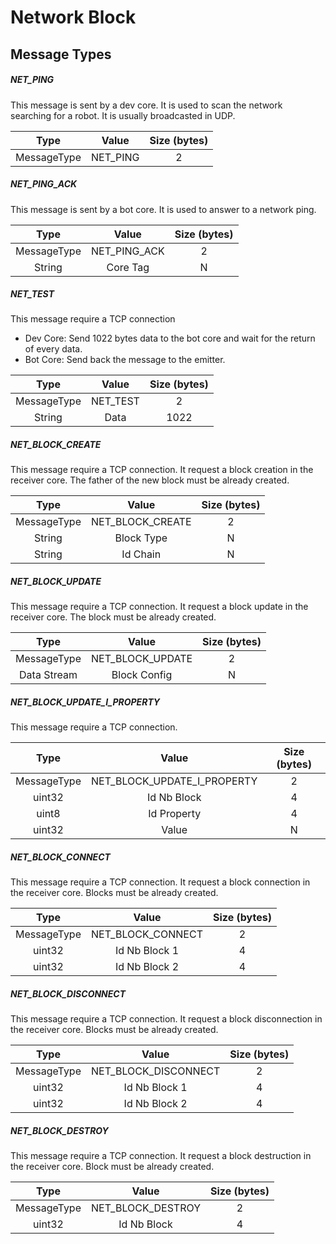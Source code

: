 Network Block
=============




## Message Types

##### NET_PING

This message is sent by a dev core. It is used to scan the network searching for a robot. It is usually broadcasted in UDP.

|     Type    |   Value  | Size (bytes) |
|:-----------:|:--------:|:------------:|
| MessageType | NET_PING |       2      |

##### NET_PING_ACK

This message is sent by a bot core. It is used to answer to a network ping.

|     Type    |     Value    | Size (bytes) |
|:-----------:|:------------:|:------------:|
| MessageType | NET_PING_ACK |       2      |
|    String   |   Core Tag   |       N      |

##### NET_TEST

This message require a TCP connection

- Dev Core: Send 1022 bytes data to the bot core and wait for the return of every data.
- Bot Core: Send back the message to the emitter.

|     Type    |     Value    | Size (bytes) |
|:-----------:|:------------:|:------------:|
| MessageType |   NET_TEST   |       2      |
|    String   |     Data     |     1022     |

##### NET_BLOCK_CREATE

This message require a TCP connection. It request a block creation in the receiver core. The father of the new block must be already created.

|     Type    |     Value        | Size (bytes) |
|:-----------:|:----------------:|:------------:|
| MessageType | NET_BLOCK_CREATE |       2      |
|    String   |     Block Type   |       N      |
|    String   |     Id Chain     |       N      |

##### NET_BLOCK_UPDATE

This message require a TCP connection. It request a block update in the receiver core. The block must be already created.

|     Type    |       Value      | Size (bytes) |
|:-----------:|:----------------:|:------------:|
| MessageType | NET_BLOCK_UPDATE |       2      |
| Data Stream |   Block Config   |       N      |

##### NET_BLOCK_UPDATE_I_PROPERTY

This message require a TCP connection.

|     Type    |       Value      | Size (bytes) |
|:-----------:|:----------------:|:------------:|
| MessageType | NET_BLOCK_UPDATE_I_PROPERTY |       2      |
|  uint32   |   Id Nb Block    |       4      |
|  uint8   |   Id Property    |       4      |
|  uint32   |   Value    |       N      |



##### NET_BLOCK_CONNECT

This message require a TCP connection. It request a block connection in the receiver core. Blocks must be already created.

|     Type    |        Value      | Size (bytes) |
|:-----------:|:-----------------:|:------------:|
| MessageType | NET_BLOCK_CONNECT |       2      |
|    uint32   |   Id Nb Block 1   |       4      |
|    uint32   |   Id Nb Block 2   |       4      |

##### NET_BLOCK_DISCONNECT

This message require a TCP connection. It request a block disconnection in the receiver core. Blocks must be already created.

|     Type    |         Value        | Size (bytes) |
|:-----------:|:--------------------:|:------------:|
| MessageType | NET_BLOCK_DISCONNECT |       2      |
|    uint32   |   Id Nb Block 1      |       4      |
|    uint32   |   Id Nb Block 2      |       4      |

##### NET_BLOCK_DESTROY

This message require a TCP connection. It request a block destruction in the receiver core. Block must be already created.

|     Type    |     Value         | Size (bytes) |
|:-----------:|:-----------------:|:------------:|
| MessageType | NET_BLOCK_DESTROY |       2      |
|    uint32   |   Id Nb Block     |       4      |

